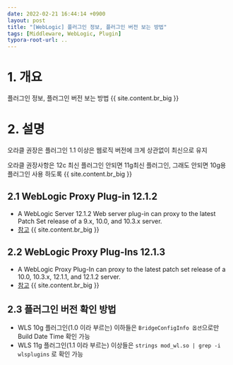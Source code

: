 ```yaml
---
date: 2022-02-21 16:44:14 +0900
layout: post
title: "[WebLogic] 플러그인 정보, 플러그인 버전 보는 방법"
tags: [Middleware, WebLogic, Plugin]
typora-root-url: ..
---
```


# 1. 개요

플러그인 정보, 플러그인 버전 보는 방법
{{ site.content.br_big }}
# 2. 설명

오라클 권장은 플러그인 1.1 이상은 웹로직 버전에 크게 상관없이 최신으로 유지

오라클 권장사항은 12c 최신 플러그인 안되면 11g최신 플러그인, 그래도 안되면 10g용 플러그인 사용 하도록
{{ site.content.br_big }}
## 2.1 WebLogic Proxy Plug-in 12.1.2

* A WebLogic Server 12.1.2 Web server plug-in can proxy to the latest Patch Set release of a 9.x, 10.0, and 10.3.x server.
* [참고](http://www.oracle.com/technetwork/middleware/webtier/downloads/index.html)
{{ site.content.br_big }}
## 2.2 WebLogic Proxy Plug-Ins 12.1.3

* A WebLogic Proxy Plug-In can proxy to the latest patch set release of a 10.0, 10.3.x, 12.1.1, and 12.1.2 server.
* [참고](http://www.oracle.com/technetwork/middleware/webtier/downloads/index.html)
{{ site.content.br_big }}
## 2.3 플러그인 버전 확인 방법

* WLS 10g 플러그인(1.0 이라 부르는) 이하들은 `BridgeConfigInfo 옵션`으로만 Build Date Time 확인 가능
* WLS 11g 플러그인(1.1 이라 부르는) 이상들은 `strings mod_wl.so | grep -i wlsplugins` 로 확인 가능
